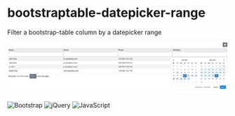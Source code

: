 # bootstraptable-datepicker-range
Filter a bootstrap-table column by a datepicker range

![bootstraptable-datepicker-range screenshot](https://raw.githubusercontent.com/eduardorq/bootstraptable-datepicker-range/main/blob/main/bootstraptable-datepicker-range.png?raw=true)

<img alt="Bootstrap" src="https://img.shields.io/badge/bootstrap-%23563D7C.svg?style=for-the-badge&logo=bootstrap&logoColor=white"/>
<img alt="jQuery" src="https://img.shields.io/badge/jquery-%230769AD.svg?style=for-the-badge&logo=jquery&logoColor=white"/>
<img alt="JavaScript" src="https://img.shields.io/badge/javascript-%23323330.svg?style=for-the-badge&logo=javascript&logoColor=%23F7DF1E"/>
